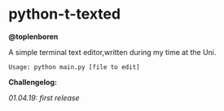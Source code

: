 # python-t-texted
**@toplenboren**

A simple terminal text editor,written during my time at the Uni. 

`Usage: python main.py [file to edit]`

**Challengelog:**

*01.04.19:* _first release_


